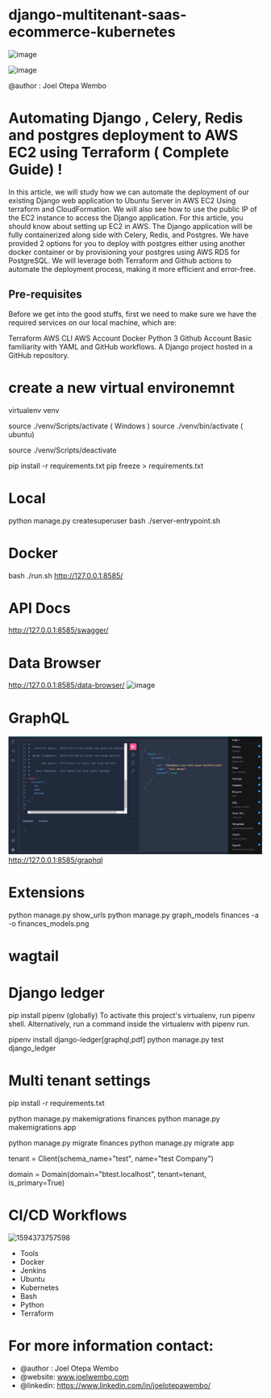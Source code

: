 # django-multitenant-saas-ecommerce-kubernetes 

![image](https://github.com/joelwembo/django-multitenant-saas-ecommerce-kubernetes/assets/19718580/f52b4f26-b42f-4f16-81fc-3aac8cc62f82)

![image](https://github.com/joelwembo/django-restful-api-postgres-kubernetes-poc/assets/19718580/2a609fc0-be6e-42dd-b954-35dbb5776b60)

@author : Joel Otepa Wembo



# Automating Django , Celery, Redis and postgres deployment to AWS EC2 using Terraform ( Complete Guide) !

In this article, we will study how we can automate the deployment of our existing Django web application to Ubuntu Server in AWS EC2 Using terraform and CloudFormation. We will also see how to use the public IP of the EC2 instance to access the Django application. For this article, you should know about setting up EC2 in AWS. The Django application will be fully containerized along side with Celery, Redis, and Postgres. We have provided 2 options for you to deploy with postgres either using another docker container or by provisioning your postgres using AWS RDS for PostgreSQL. We will leverage both Terraform and Github actions to automate the deployment process, making it more efficient and error-free.
## Pre-requisites

Before we get into the good stuffs, first we need to make sure we have the required services on our local machine, which are:

Terraform
AWS CLI
AWS Account
Docker
Python 3
Github Account
Basic familiarity with YAML and GitHub workflows.
A Django project hosted in a GitHub repository.


# create a new virtual environemnt
virtualenv venv 

source ./venv/Scripts/activate ( Windows )
source ./venv/bin/activate ( ubuntu)

source ./venv/Scripts/deactivate

pip install -r requirements.txt
pip freeze > requirements.txt

# Local 

python manage.py createsuperuser
bash ./server-entrypoint.sh

# Docker
bash ./run.sh
http://127.0.0.1:8585/

# API Docs
http://127.0.0.1:8585/swagger/

# Data Browser

http://127.0.0.1:8585/data-browser/
![image](https://github.com/joelwembo/django-restful-api-postgres-kubernetes-poc/assets/19718580/83a0f788-36ea-4bb1-a626-17c2154bd512)


# GraphQL
![Alt text](image.png)
http://127.0.0.1:8585/graphql

# Extensions
python manage.py show_urls
python manage.py graph_models finances -a -o finances_models.png

# wagtail

# Django ledger
pip install pipenv (globally)
To activate this project's virtualenv, run pipenv shell.
Alternatively, run a command inside the virtualenv with pipenv run.

pipenv install django-ledger[graphql,pdf]
python manage.py test django_ledger


# Multi tenant settings

pip install -r requirements.txt

python manage.py makemigrations finances
python manage.py makemigrations app

python manage.py migrate finances
python manage.py migrate app

tenant = Client(schema_name="test", name="test Company")

domain = Domain(domain="btest.localhost", tenant=tenant, is_primary=True)

# CI/CD Workflows

![1594373757598](https://github.com/joelwembo/django-multitenant-saas-ecommerce-kubernetes/assets/19718580/3e5502e5-94b8-4229-9f7f-505b7f445c8a)

- Tools
- Docker
- Jenkins
- Ubuntu
- Kubernetes
- Bash
- Python
- Terraform

# For more information contact: 

- @author : Joel Otepa Wembo
- @website: www.joelwembo.com
- @linkedin: https://www.linkedin.com/in/joelotepawembo/



